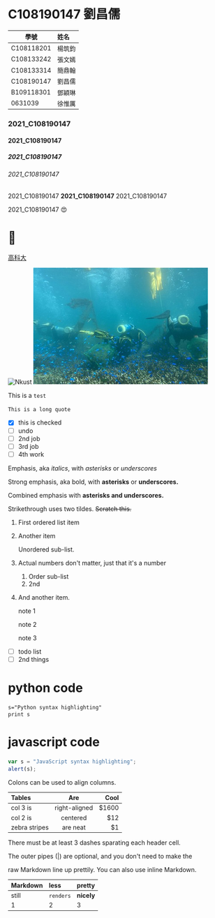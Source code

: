 # C108190147 劉昌儒

學號           | 姓名   
------------|:-----
C108118201  | 楊筑鈞
C108133242  | 張文嫣
C108133314  | 簡鼎翰
C108190147  | 劉昌儒
B109118301  | 鄧穎琳
0631039     | 徐惟厲


### 2021_C108190147

#### 2021_C108190147

##### 2021_C108190147

###### 2021_C108190147

2021_C108190147 **2021_C108190147** 2021_C108190147

2021_C108190147 😍 
# 🐛

[高科大](https://www.nkust.edu.tw/)

![Nkust](https://www.nkust.edu.tw/var/file/0/1000/img/513/182513897.png "NKUST")
![fig](nkust.jpg "海底風光")

This is a  ` test `

```This is a long quote```

- [x] this is checked
- [ ] undo
- [ ] 2nd job
- [ ] 3rd job
- [ ] 4th work

Emphasis, aka *italics*, with *asterisks* or *underscores*

Strong emphasis, aka bold, with **asterisks** or **underscores.**

Combined emphasis with **asterisks and underscores.**

Strikethrough uses two tildes. ~~Scratch this.~~

1. First ordered list item

2. Another item

   Unordered sub-list.

3. Actual numbers don't matter, just that it's a number

   1. Order sub-list
   2. 2nd

4. And another item.
   
    note 1

    note 2

    note 3

- [ ] todo list
- [ ] 2nd things

# python code

```
s="Python syntax highlighting"
print s
```

# javascript code 

```javascript
var s = "JavaScript syntax highlighting";
alert(s);
```

Colons can be used to align columns.

| Tables        |      Are      |  Cool |
| :------------ | :-----------: | ----: |
| col 3 is      | right-aligned | $1600 |
| col 2 is      |   centered    |   $12 |
| zebra stripes |   are neat    |    $1 |

There must be at least 3 dashes sparating each header cell.

The outer pipes (|) are optional, and you don't need to make the

raw Markdown line up prettily. You can also use inline Markdown.

| Markdown | less      | pretty     |
| :------- | :-------- | :--------- |
| still    | `renders` | **nicely** |
| 1        | 2         | 3          |
